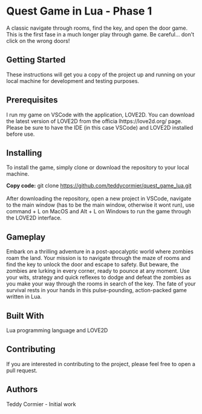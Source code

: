 # Quest Game in Lua - Phase 1
A classic navigate through rooms, find the key, and open the door game. This is the first fase in a much longer play through game. Be careful... don't click on the wrong doors!

## Getting Started
These instructions will get you a copy of the project up and running on your local machine for development and testing purposes.

## Prerequisites
I run my game on VSCode with the application, LOVE2D. You can download the latest version of LOVE2D from the officia lhttps://love2d.org/ page. Please be sure to have the IDE (in this case VSCode) and LOVE2D installed before use.

## Installing
To install the game, simply clone or download the repository to your local machine.

**Copy code:** git clone https://github.com/teddycormier/quest_game_lua.git <br><br>
After downloading the repository, open a new project in VSCode, navigate to the main window (has to be the main window, otherwise it wont run), use command + L on MacOS and Alt + L on Windows to run the game through the LOVE2D interface.

## Gameplay
Embark on a thrilling adventure in a post-apocalyptic world where zombies roam the land. Your mission is to navigate through the maze of rooms and find the key to unlock the door and escape to safety. But beware, the zombies are lurking in every corner, ready to pounce at any moment. Use your wits, strategy and quick reflexes to dodge and defeat the zombies as you make your way through the rooms in search of the key. The fate of your survival rests in your hands in this pulse-pounding, action-packed game written in Lua.

## Built With
Lua programming language and LOVE2D

## Contributing
If you are interested in contributing to the project, please feel free to open a pull request.

## Authors
Teddy Cormier - Initial work
